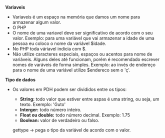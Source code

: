 **Variaveis**
- Variaveis é um espaço na memória que damos um nome para armazenar algum valor.
- O PHP
- O nome de uma variavel deve ser significativo de acordo com o seu valor. Exemplo: para uma variável que vai armazenar a idade de uma pessoa eu coloco o nome da variável $idade.
- No PHP toda váriavel indicia com $.
- Não utilize   caracteres especiais, espaços ou acentos para nome de variáveis. Alguns deles até funcionam, porém é recomendado escrever nomes de varáveis de forma simples. Exemplo: ao invés de endereço para o nome de uma variável utilize $endereco sem o 'ç'. 

**Tipo de dados**
- Os valores em PDH podem ser divididos entre os tipos:
    - **String:** todo valor que estiver entre aspas é uma string, ou seja, um texto.  Exemplo: 'Guto'
    - **Interger:** todo número inteiro.
    - **Float ou double:** todo número decimal. Exemplo: 1.75
    - **Boolean:** valor de verdadeiro ou falso.

    gettype -> pega o tipo da variável de acordo com o valor.